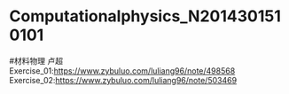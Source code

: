 # Computationalphysics_N2014301510101
#材料物理   卢超
Exercise_01:https://www.zybuluo.com/luliang96/note/498568
Exercise_02:https://www.zybuluo.com/luliang96/note/503469
